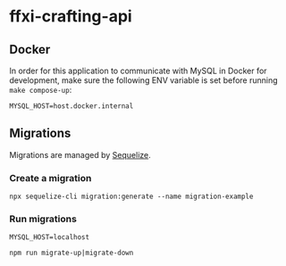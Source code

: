 # ffxi-crafting-api

## Docker

In order for this application to communicate with MySQL in Docker for development, make sure the following ENV variable is set before running `make compose-up`:

`MYSQL_HOST=host.docker.internal`

## Migrations

Migrations are managed by [Sequelize](https://sequelize.org/docs/v6/other-topics/migrations/).

### Create a migration
`npx sequelize-cli migration:generate --name migration-example`

### Run migrations
`MYSQL_HOST=localhost`

`npm run migrate-up|migrate-down`
